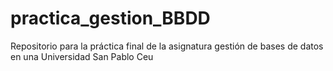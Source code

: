 # practica_gestion_BBDD
Repositorio para la práctica final de la asignatura gestión de bases de datos en una Universidad San Pablo Ceu
